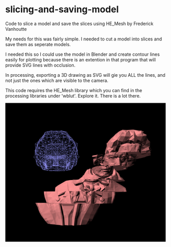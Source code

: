 # slicing-and-saving-model
Code to slice a model and save the slices using HE_Mesh by Frederick Vanhoutte

My needs for this was fairly simple. I needed to cut a model into slices and save them as seperate models.

I needed this so I could use the model in Blender and create contour lines easily for plotting because there is an extention in that program that will provide SVG lines with occlusion.

In processing, exporting a 3D drawing as SVG will gie you ALL the lines, and not just the ones which are visible to the camera.

This code requires the HE_Mesh library which you can find in the processing libraries under 'wblut'. Explore it. There is a lot there.

![six pieces of beethove made with five slices](https://github.com/nosarious/slicing-and-saving-model/blob/master/sliced-beethoven.png)
